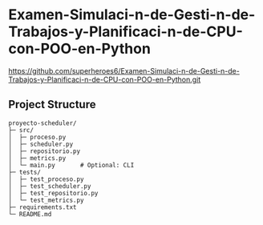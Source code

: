 # Examen-Simulaci-n-de-Gesti-n-de-Trabajos-y-Planificaci-n-de-CPU-con-POO-en-Python
https://github.com/superheroes6/Examen-Simulaci-n-de-Gesti-n-de-Trabajos-y-Planificaci-n-de-CPU-con-POO-en-Python.git

## Project Structure

```
proyecto-scheduler/
├─ src/
│  ├─ proceso.py
│  ├─ scheduler.py
│  ├─ repositorio.py
│  ├─ metrics.py
│  └─ main.py       # Optional: CLI
├─ tests/
│  ├─ test_proceso.py
│  ├─ test_scheduler.py
│  ├─ test_repositorio.py
│  └─ test_metrics.py
├─ requirements.txt
└─ README.md
